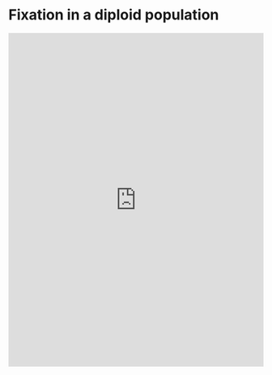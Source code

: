 # Fixation in a diploid population

<iframe width="100%" height="659" frameborder="0"
  src="https://observablehq.com/embed/@molpopgen/fixation-under-directional-selection?cells=detail_plot%2Cviewof+N%2Cviewof+num_copies%2Cviewof+selection_coefficient%2Cviewof+dominance"></iframe>
